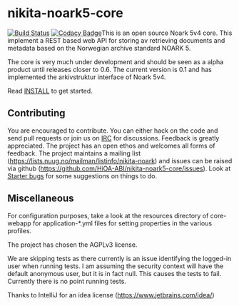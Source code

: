 # nikita-noark5-core

[![Build Status](https://travis-ci.org/HiOA-ABI/nikita-noark5-core.svg?branch=master)](https://travis-ci.org/HiOA-ABI/nikita-noark5-core)
[![Codacy Badge](https://api.codacy.com/project/badge/Grade/7a6f03be877e45f48448af68554b9413)](https://www.codacy.com/app/tsodring/nikita-noark5-core?utm_source=github.com&amp;utm_medium=referral&amp;utm_content=HiOA-ABI/nikita-noark5-core&amp;utm_campaign=Badge_Grade)This is an open source Noark 5v4 core.  This implement a REST based web API for storing av retrieving documents and metadata based on the Norwegian archive standard NOARK 5.

The core is very much under development and should be seen as a alpha product until releases closer to 0.6. The current version is 0.1 and has implemented the arkivstruktur interface of Noark 5v4.  

Read [INSTALL](docs/general/Install.md) to get started.

## Contributing

You are encouraged to contribute. You can either hack on the code and send pull requests or join us on [IRC](http://webchat.freenode.net?randomnick=1&channels=%23nikita&uio=d4) for discussions. Feedback is greatly appreciated. The project has an open ethos and welcomes all forms of feedback. The project maintains a mailing list (https://lists.nuug.no/mailman/listinfo/nikita-noark) and issues can be raised via github (https://github.com/HiOA-ABI/nikita-noark5-core/issues). Look at [Starter bugs](./docs/general/Starter-bugs.md) for some suggestions on things to do.

## Miscellaneous

For configuration purposes, take a look at the resources directory of core-webapp for application-*.yml files for
setting properties in the various profiles.

The project has chosen the AGPLv3 license.

We are skipping tests as there currently is an issue identifying the logged-in user when running tests. I am assuming the security context will have the default anonymous user, but it is in fact null. This causes the tests to fail. Currently there is no point running tests.

Thanks to IntelliJ for an idea license (https://www.jetbrains.com/idea/)
